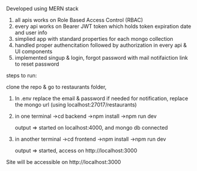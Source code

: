 Developed using MERN stack

1. all apis works on Role Based Access Control (RBAC)
2. every api works on Bearer JWT token which holds token expiration date and user info
3. simplied app with standard properties for each mongo collection
4. handled proper authencitation followed by authorization in every api & UI components
5. implemented singup & login, forgot password with mail notifaiction link to reset password

steps to run:

clone the repo & go to restaurants folder,
1. In .env replace the email & password if needed for notification, replace the mongo url (using localhost:27017/restaurants)

2. in one terminal
   ->cd backend
   ->npm install
   ->npm run dev

   output => started on localhost:4000, and mongo db connected

3. in another terminal
   ->cd frontend
   ->npm install
   ->npm run dev

   output => started, access on http://localhost:3000


Site will be accessible on http://localhost:3000
